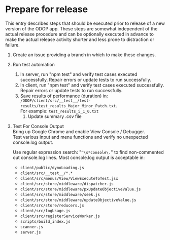 # Prepare for release

This entry describes steps that should be executed prior to release of a new version of the ODOP app. 
These steps are somewhat independent of the actual release procedure and 
can be optionally executed in advance to make the actual release activity shorter and less prone to distraction or failure.  

1. Create an issue providing a branch in which to make these changes.

1. Run test automation
    1. In server, run "npm test" and verify test cases executed successfully. Repair errors or update tests to run successfully. 
    1. In client, run "npm test" and verify test cases executed successfully. Repair errors or update tests to run successfully.  
    1. Save results of performance (duration) in:  
`/ODOP/client/src/__test__/test-results/test_results_Major_Minor_Patch.txt`.   
For example: `test_results_5_1_0.txt`
        1. Update summary .csv file
    
1. Test For Console Output  
Bring up Google Chrome and enable View Console / Debugger.  
Test various input and menu functions and verify no unexpected console.log output.   
   
   Use regular expression search: "`^\s*console\.`" to find non-commented out console.log lines.
   Most console.log output is acceptable in: 
     * `client/public/dynoLoading.js` 
     * `client/src/__test__/*.*` 
     * `client/src/menus/View/ViewExecuteToTest.jsx` 
     * `client/src/store/middleware/dispatcher.js` 
     * `client/src/store/middleware/pxUpdateObjectiveValue.js` 
     * `client/src/store/middleware/seek.js` 
     * `client/src/store/middleware/updateObjectiveValue.js` 
     * `client/src/store/reducers.js` 
     * `client/src/logUsage.js` 
     * `client/src/registerServiceWorker.js` 
     * `scripts/build_index.js` 
     * `scanner.js` 
     * `server.js` 

<!---
Commented out pending review - Did I get it right?
1. Run the production build in a test environment to confirm that things are synchronized 
with the Heroku build environment and assure that the build process goes smoothly during the actual release. 
One possibility is to build into the staging system with the Heroku environment variables set to "production".  
 -->

